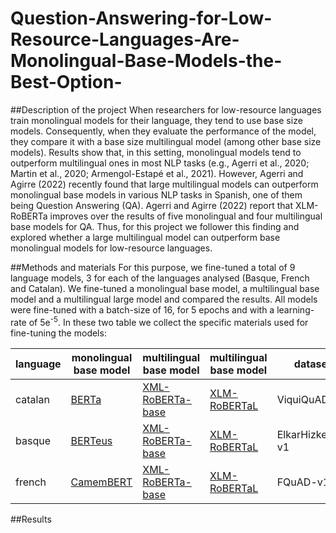 # Question-Answering-for-Low-Resource-Languages-Are-Monolingual-Base-Models-the-Best-Option-

##Description of the project
When researchers for low-resource languages train monolingual models for their language, they tend to use base size models. Consequently, when they evaluate the performance of the model, they compare it with a base size multilingual model (among other base size models). Results show that, in this setting, monolingual models tend to outperform multilingual ones in most NLP tasks (e.g., Agerri et al., 2020; Martin et al., 2020; Armengol-Estapé et al., 2021). However, Agerri and Agirre (2022) recently found that large multilingual models can outperform monolingual base models in various NLP tasks in Spanish, one of them being Question Answering (QA). Agerri and Agirre (2022) report that XLM-RoBERTa improves over the results of five monolingual and four multilingual base models for QA. Thus, for this project we follower this finding and explored whether a large multilingual model can outperform base monolingual models for low-resource languages.

##Methods and materials
For this purpose, we fine-tuned a total of 9 language models, 3 for each of the languages analysed (Basque, French and Catalan). We fine-tuned a monolingual base model, a multilingual base model and a multilingual large model and compared the results. All models were fine-tuned with a batch-size of 16, for 5 epochs and with a learning-rate of 5e<sup>-5</sup>. In these two table we collect the specific materials used for fine-tuning the models:


| language | monolingual base model | multilingual base model | multilingual base model | dataset          |
|----------|------------------------|-------------------------|-------------------------|------------------|
| catalan  | [BERTa](https://huggingface.co/projecte-aina/roberta-base-ca-v2)                  | [XML-RoBERTa-base](https://huggingface.co/xlm-roberta-base)        | [XLM-RoBERTaL]([XML-RoBERTa-base](https://huggingface.co/xlm-roberta-large))            | ViquiQuAD-v2     |
| basque   | [BERTeus](https://huggingface.co/ixa-ehu/berteus-base-cased)                | [XML-RoBERTa-base](https://huggingface.co/xlm-roberta-base)        | [XLM-RoBERTaL]([XML-RoBERTa-base](https://huggingface.co/xlm-roberta-large))            | ElkarHizketak-v1 |
| french   | [CamemBERT](https://huggingface.co/camembert-base)              | [XML-RoBERTa-base](https://huggingface.co/xlm-roberta-base)        | [XLM-RoBERTaL]([XML-RoBERTa-base](https://huggingface.co/xlm-roberta-large))            | FQuAD-v1         |



##Results
